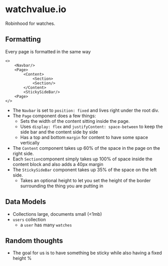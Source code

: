 # watchvalue.io

Robinhood for watches.

## Formatting

Every page is formatted in the same way

```
<>
    <Navbar/>
    <Page>
        <Content>
            <Section>
            <Section/>
        </Content>
        <StickySideBar/>
    <Page>
</>
```

- The `Navbar` is set to `position: fixed` and lives right under the root div.
- The `Page` component does a few things:
  - Sets the width of the content sitting inside the page.
  - Uses `display: flex` and `justifyContent: space-between` to keep the side bar and the content side by side
  - Has a top and bottom `margin` for content to have some space vertically
- The `Content` component takes up 60% of the space in the page on the right side.
- Each `Section`component simply takes up 100% of space inside the content block and also adds a 40px margin
- The `StickySideBar` component takes up 35% of the space on the left side.
  - Takes an optional height to let you set the height of the border surrounding the thing you are putting in

## Data Models

- Collections large, documents small (<1mb)
- `users` collection
  - a `user` has many `watches`

## Random thoughts

- The goal for us is to have something be sticky while also having a fixed height %
